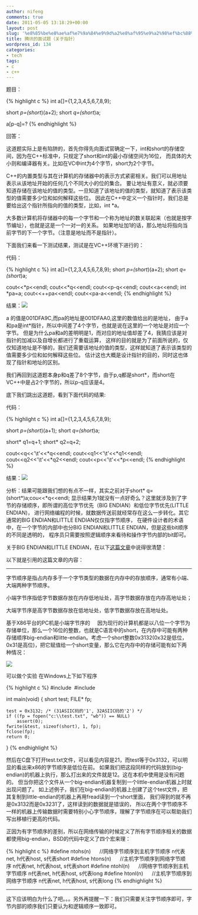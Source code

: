 ```yaml
---
author: nifeng
comments: true
date: 2011-05-05 13:18:29+00:00
layout: post
slug: '%e8%85%be%e8%ae%af%e7%9a%84%e9%9d%a2%e8%af%95%e9%a2%98%ef%bc%88%e5%85%b3%e4%ba%8e%e6%8c%87%e9%92%88%ef%bc%89'
title: 腾讯的面试题（关于指针）
wordpress_id: 134
categories:
- tech
tags:
- c
- c++
---
```


题目：

{% highlight c %}
int a[]={1,2,3,4,5,6,7,8,9};

short *p=(short*)(a+2);
short *q=(short*)a;

a[p-q]=?
{% endhighlight %}

回答：

这道题实际上是有陷阱的，首先你得先向面试官确定一下，int和short的存储空间，因为在C++标准中，只规定了short和int的最小存储空间为16位，
而具体的大小则和编译器有关。比如在VC中int为4个字节，short为2个字节。

C++的内置类型与其在计算机的存储器中的表示方式紧密相关。我们可以用地址表示从该地址开始的任何几个不同大小的位的集合。
要让地址有意义，就必须要知道存储在该地址的值的类型。一旦知道了该地址的值的类型，就知道了表示该类型的值需要多少位和如何解释这些位。
因此在C++中定义一个指针时，我们总是要给出这个指针所指向的值的类型，比如，int \*a。

大多数计算机将存储器中的每一个字节和一个称为地址的数关联起来（也就是按字节编址），也就是这是一个一对一的关系。
如果地址加1的话，那么地址将指向当前字节的下一个字节。（注意是地址而不是指针）。

下面我们来看一下测试结果，测试是在VC++环境下进行的：

代码：

{% highlight c %}
int a[]={1,2,3,4,5,6,7,8,9};
short *p=(short*)(a+2);
short *q=(short*)a;

cout<<*p<<endl;
cout<<*q<<endl;
cout<<p-q<<endl;
cout<<a<<endl;
int *pa=a;
cout<<++pa<<endl;
cout<<pa-a<<endl;
{% endhighlight %}

结果：[![](http://priv.hiphotos.baidu.com/album/s%3D1100%3Bq%3D90/sign=a3f058a3279759ee4e5064ca82cb7867/a9d3fd1f4134970a9b442c8194cad1c8a7865d6c.jpg?psign=394fdf16d53f8794aa33461ad232c1951bd5ad6edfc402d4)](http://priv.hiphotos.baidu.com/album/s%3D1100%3Bq%3D90/sign=a3f058a3279759ee4e5064ca82cb7867/a9d3fd1f4134970a9b442c8194cad1c8a7865d6c.jpg?psign=394fdf16d53f8794aa33461ad232c1951bd5ad6edfc402d4)

a 的值是001DFA9C,而pa的地址是001DFAA0,这里的数值给出的是地址，
由于a和pa是int\*指针，所以中间差了4个字节，也就是说在这里的一个地址是对应一个字节。
但是为什么pa和a的差明明是1，而对应的地址值却差了4，我猜应该是对指针的加减以及自增长都进行了重载运算，
这样的目的就是为了前面所说的，仅仅知道地址是不够的，我们还需要该地址的值的类型，这样就知道了表示该类型的值需要多少位和如何解释这些位。
估计这也大概是设计指针的目的，同时这也体现了指针和地址的区别。

我们再回到这道题本身p和q差了8个字节，由于p,q都是short\*，而short在VC++中是占2个字节的，所以p-q应该是4。

底下我们跳出这道题，看到下面代码的结果:

代码：

{% highlight c %}
int a[]={1,2,3,4,5,6,7,8,9};

short *p=(short*)(a+1);
short *q=(short*)a;

short* q1=q+1;
short* q2=q+2;

cout<<q<<'\t'<<*q<<endl;
cout<<q1<<'\t'<<*q1<<endl;
cout<<q2<<'\t'<<*q2<<endl;
cout<<p<<'\t'<<*p<<endl;
{% endhighlight %}

结果：[![](http://priv.hiphotos.baidu.com/album/s%3D1100%3Bq%3D90/sign=2ed610d2500fd9f9a4175168151def5b/9345d688d43f879461ec7780d31b0ef41bd53a08.jpg?psign=8789d3adc995d143a3baea1773d94d635aafa40f49fb27b0)](http://priv.hiphotos.baidu.com/album/s%3D1100%3Bq%3D90/sign=2ed610d2500fd9f9a4175168151def5b/9345d688d43f879461ec7780d31b0ef41bd53a08.jpg?psign=8789d3adc995d143a3baea1773d94d635aafa40f49fb27b0)

分析：结果可能跟我们想的有点不一样，其实之前对于short* q=(short*)a;cou<<*q<<endl;
显示结果为1就没有一点好奇么？这里就涉及到了字节的存储顺序，即所谓的高位字节优先（BIG ENDIAN）和低位字节优先(LITTLE ENDIAN)，
进行网络编程的时候，就数据传送前就经常存在这么一步转化。其它通常的BIG ENDIAN和LITTLE ENDIAN仅仅指字节顺序，
在硬件设计者的术语中，在一个字节的内部中也分BIG ENDIAN和LITTLE ENDIAN，但是这些bit顺序的不同是透明的，
程序员只需要按照逻辑顺序来看待和操作字节内部的bit即可。

关于BIG ENDIAN和LITTLE ENDIAN，在以下[这篇文章](http://www.cppblog.com/aaxron/archive/2011/02/28/140786.aspx)中说得很清楚：

以下就是引用的这篇文章的内容：

*********************************************************************

字节顺序是指占内存多于一个字节类型的数据在内存中的存放顺序，通常有小端、大端两种字节顺序。

小端字节序指低字节数据存放在内存低地址处，高字节数据存放在内存高地址处；

大端字节序是高字节数据存放在低地址处，低字节数据存放在高地址处。

基于X86平台的PC机是小端字节序的
    因为现行的计算机都是以八位一个字节为存储单位，那么一个16位的整数，也就是C语言中的short，在内存中可能有两种存储顺序big-endian和litte-endian。考虑一个short整数0x3132(0x32是低位，0x31是高位)，把它赋值给一个short变量，那么它在内存中的存储可能有如下两种情况：

[![](http://priv.hiphotos.baidu.com/album/s%3D740%3Bq%3D90/sign=9d946847f3d3572c62e29ed8ba28121a/ca1349540923dd54c10b98c6d009b3de9c824827.jpg?psign=30c3c3897e3e6709c7cc4bcb3bee505cf8dcd100b8a1759f)](http://priv.hiphotos.baidu.com/album/s%3D740%3Bq%3D90/sign=9d946847f3d3572c62e29ed8ba28121a/ca1349540923dd54c10b98c6d009b3de9c824827.jpg?psign=30c3c3897e3e6709c7cc4bcb3bee505cf8dcd100b8a1759f)

可以做个实验
在Windows上下如下程序

{% highlight c %}
#include 
#include 

int main(void)
{
    short test;
    FILE* fp;

    test = 0x3132; /* (31ASIIC码的'1', 32ASIIC码的'2') */
    if ((fp = fopen("c:\\test.txt", "wb")) == NULL)
        assert(0);
    fwrite(&test, sizeof(short), 1, fp);
    fclose(fp);
    return 0;
}
{% endhighlight %}

然后在C盘下打开test.txt文件，可以看见内容是21，而test等于0x3132，可以明显的看出来x86的字节顺序是低位在前。
如果我们把这段同样的代码放到(big-endian)的机器上执行，那么打出来的文件就是12。这在本机中使用是没有问题的。
但当你把这个文件从一个big-endian机器复制到一个little-endian机器上时就出现问题了。
如上述例子，我们在big-endian的机器上创建了这个test文件，把其复制到little-endian的机器上再用fread读到一个short里面，
我们得到的就不再是0x3132而是0x3231了，这样读到的数据就是错误的，
所以在两个字节顺序不一样的机器上传输数据时需要特别小心字节顺序，理解了字节顺序在可以帮助我们写出移植行更高的代码。


正因为有字节顺序的差别，所以在网络传输的时候定义了所有字节顺序相关的数据都使用big-endian，BSD的代码中定义了四个宏来理：

{% highlight c %}
#define ntohs(n)      //网络字节顺序到主机字节顺序 n代表net, h代表host, s代表short
#define htons(n)      //主机字节顺序到网络字节顺序 n代表net, h代表host, s代表short
#define ntohl(n)      //网络字节顺序到主机字节顺序 n代表net, h代表host, s代表long
#define htonl(n)      //主机字节顺序到网络字节顺序 n代表net, h代表host, s代表long
{% endhighlight %}

*********************************************************************

这下应该明白为什么了吧。。。另外再提醒一下：我们只需要关注字节顺序即可，字节内部的顺序我们只要认为和逻辑顺序一致即可。
